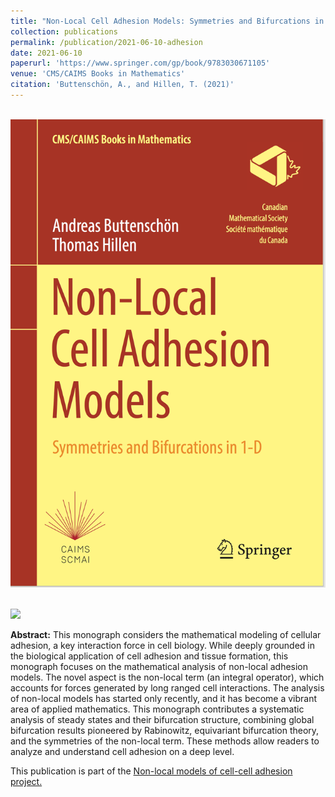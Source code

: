 ```yaml
---
title: "Non-Local Cell Adhesion Models: Symmetries and Bifurcations in 1-D"
collection: publications
permalink: /publication/2021-06-10-adhesion
date: 2021-06-10
paperurl: 'https://www.springer.com/gp/book/9783030671105'
venue: 'CMS/CAIMS Books in Mathematics'
citation: 'Buttenschön, A., and Hillen, T. (2021)'
---
```


<br><img src='/images/Buttenschoen-cover.png'></br>

<br><img src='/images/adhesion_overview.png'></br>

**Abstract:**
This monograph considers the mathematical modeling of cellular adhesion, a key interaction force in
cell biology. While deeply grounded in the biological application of cell adhesion and tissue
formation, this monograph focuses on the mathematical analysis of non-local adhesion models. The
novel aspect is the non-local term (an integral operator), which accounts for forces generated by
long ranged cell interactions. The analysis of non-local models has started only recently, and it
has become a vibrant area of applied mathematics. This monograph contributes a systematic analysis
of steady states and their bifurcation structure, combining global bifurcation results pioneered by
Rabinowitz, equivariant bifurcation theory, and the symmetries of the non-local term. These methods
allow readers to analyze and understand cell adhesion on a deep level.

This publication is part of the [Non-local models of cell-cell adhesion project.](/portfolio/2018-01-01-adhesion)
